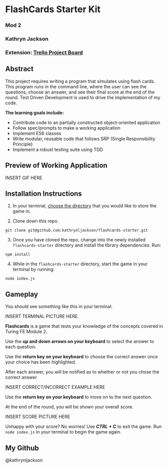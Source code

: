 # FlashCards Starter Kit
### Mod 2 
### Kathryn Jackson
### Extension: [Trello Project Board](https://trello.com/b/cf2Jiow3/flash-cards)

## Abstract

This project requires writing a program that simulates using flash cards. This program runs in the command line, where the user can see the questions, choose an answer, and see their final score at the end of the round. Test Driven Development is used to drive the implementation of my code.

**The learning goals include:**
* Contribute code to an partially constructed object-oriented application
* Follow spec/prompts to make a working application
* Implement ES6 classes
* Write modular, reusable code that follows SRP (Single Responsibility Principle)
* Implement a robust testing suite using TDD

## Preview of Working Application

INSERT GIF HERE

## Installation Instructions

1. In your terminal, [choose the directory](https://www.git-tower.com/learn/git/ebook/en/command-line/appendix/command-line-101#:~:text=To%20change%20this%20current%20working,%24%20cd%20..) that you would like to store the game in. 

2. Clone down this repo.
```
git clone git@github.com:kathrynljackson/flashcards-starter.git
```

3. Once you have cloned the repo, change into the newly installed `flashcards-starter` directory and install the library dependencies. Run:
```
npm install
```

4. While in the `flashcards-starter` directory, start the game in your terminal by running:

```
node index.js
```


## Gameplay
You should see something like this in your terminal:

INSERT TERMINAL PICTURE HERE.

**Flashcards** is a game that tests your knowledge of the concepts covered in Turing FE Module 2.

Use the **up and down arrows on your keyboard** to select the answer to each question.

Use the **return key on your keyboard** to choose the correct answer once your choice has been highlighted. 

After each answer, you will be notified as to whether or not you chose the correct answer.

INSERT CORRECT/INCORRECT EXAMPLE HERE

Use the **return key on your keyboard** to move on to the next question.

At the end of the round, you will be shown your overall score.

INSERT SCORE PICTURE HERE

Unhappy with your score? No worries! Use ***CTRL + C*** to exit the game. Run `node index.js` in your terminal to begin the game again. 











## My Github
@kathrynljackson
